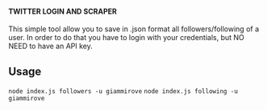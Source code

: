 #### TWITTER LOGIN AND SCRAPER

This simple tool allow you to save in .json format all followers/following of
a user.
In order to do that you have to login with your credentials, but NO NEED to
have an API key.

## Usage

`node index.js followers -u giammirove`
`node index.js following -u giammirove`
